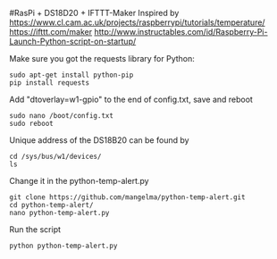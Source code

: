 #RasPi + DS18D20 + IFTTT-Maker
Inspired by
https://www.cl.cam.ac.uk/projects/raspberrypi/tutorials/temperature/
https://ifttt.com/maker
http://www.instructables.com/id/Raspberry-Pi-Launch-Python-script-on-startup/

Make sure you got the requests library for Python:
```
sudo apt-get install python-pip
pip install requests
```
Add "dtoverlay=w1-gpio" to the end of config.txt, save and reboot
```
sudo nano /boot/config.txt
sudo reboot
```
Unique address of the DS18B20 can be found by
```
cd /sys/bus/w1/devices/
ls
```
Change it in the python-temp-alert.py
```
git clone https://github.com/mangelma/python-temp-alert.git
cd python-temp-alert/
nano python-temp-alert.py
```
Run the script
```
python python-temp-alert.py
```

